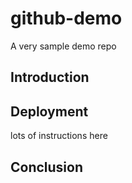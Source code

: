 # github-demo
A very sample demo repo

## Introduction

## Deployment
lots of instructions here

## Conclusion